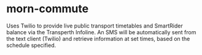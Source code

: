 # morn-commute
Uses Twilio to provide live public transport timetables and SmartRider balance via the Transperth Infoline. An SMS will be automatically sent from the text client (Twilio) and retrieve information at set times, based on the schedule specified. 
